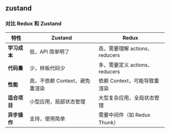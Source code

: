 ## zustand
### 对比 Redux 和 Zustand

|特性|Zustand|Redux|
|---|---|---|
|**学习成本**|低，API 简单明了|高，需要理解 actions、reducers|
|**代码量**|少，样板代码少|多，需要定义 actions、reducers|
|**性能**|高，不依赖 Context，避免重渲染|依赖 Context，可能导致重渲染|
|**适合项目**|小型应用，局部状态管理|大型复杂应用，全局状态管理|
|**异步操作**|支持，使用简单|需要中间件（如 Redux Thunk）|
